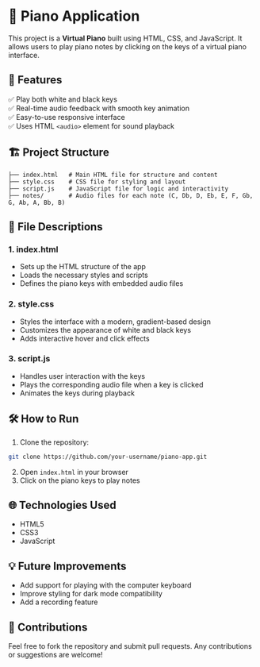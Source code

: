 
# 🎹 Piano Application

This project is a **Virtual Piano** built using HTML, CSS, and JavaScript. It allows users to play piano notes by clicking on the keys of a virtual piano interface.

## 🚀 Features
✅ Play both white and black keys  
✅ Real-time audio feedback with smooth key animation  
✅ Easy-to-use responsive interface  
✅ Uses HTML `<audio>` element for sound playback  

## 🏗️ Project Structure
```
├── index.html   # Main HTML file for structure and content
├── style.css    # CSS file for styling and layout
├── script.js    # JavaScript file for logic and interactivity
├── notes/       # Audio files for each note (C, Db, D, Eb, E, F, Gb, G, Ab, A, Bb, B)
```

## 📂 File Descriptions
### 1. index.html  
- Sets up the HTML structure of the app  
- Loads the necessary styles and scripts  
- Defines the piano keys with embedded audio files  

### 2. style.css  
- Styles the interface with a modern, gradient-based design  
- Customizes the appearance of white and black keys  
- Adds interactive hover and click effects  

### 3. script.js  
- Handles user interaction with the keys  
- Plays the corresponding audio file when a key is clicked  
- Animates the keys during playback  

## 🛠️ How to Run
1. Clone the repository:
```bash
git clone https://github.com/your-username/piano-app.git
```
2. Open `index.html` in your browser  
3. Click on the piano keys to play notes  

## 🌐 Technologies Used
- HTML5  
- CSS3  
- JavaScript  

## 💡 Future Improvements
- Add support for playing with the computer keyboard  
- Improve styling for dark mode compatibility  
- Add a recording feature  

## 🎯 Contributions
Feel free to fork the repository and submit pull requests. Any contributions or suggestions are welcome!  
